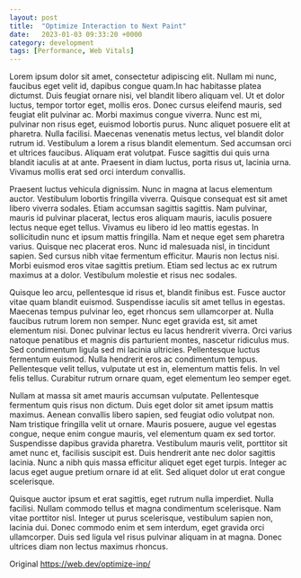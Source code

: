 ```yaml
---
layout: post
title:  "Optimize Interaction to Next Paint"
date:   2023-01-03 09:33:20 +0000
category: development
tags: [Performance, Web Vitals]
---
```

Lorem ipsum dolor sit amet, consectetur adipiscing elit. Nullam mi nunc, faucibus eget velit id, dapibus congue quam.<!--more-->In hac habitasse platea dictumst. Duis feugiat ornare nisi, vel blandit libero aliquam vel. Ut et dolor luctus, tempor tortor eget, mollis eros. Donec cursus eleifend mauris, sed feugiat elit pulvinar ac. Morbi maximus congue viverra. Nunc est mi, pulvinar non risus eget, euismod lobortis purus. Nunc aliquet posuere elit at pharetra. Nulla facilisi. Maecenas venenatis metus lectus, vel blandit dolor rutrum id. Vestibulum a lorem a risus blandit elementum. Sed accumsan orci et ultrices faucibus. Aliquam erat volutpat. Fusce sagittis dui quis urna blandit iaculis at at ante. Praesent in diam luctus, porta risus ut, lacinia urna. Vivamus mollis erat sed orci interdum convallis.

Praesent luctus vehicula dignissim. Nunc in magna at lacus elementum auctor. Vestibulum lobortis fringilla viverra. Quisque consequat est sit amet libero viverra sodales. Etiam accumsan sagittis sagittis. Nam pulvinar, mauris id pulvinar placerat, lectus eros aliquam mauris, iaculis posuere lectus neque eget tellus. Vivamus eu libero id leo mattis egestas. In sollicitudin nunc et ipsum mattis fringilla. Nam et neque eget sem pharetra varius. Quisque nec placerat eros. Nunc id malesuada nisl, in tincidunt sapien. Sed cursus nibh vitae fermentum efficitur. Mauris non lectus nisi. Morbi euismod eros vitae sagittis pretium. Etiam sed lectus ac ex rutrum maximus at a dolor. Vestibulum molestie et risus nec sodales.

Quisque leo arcu, pellentesque id risus et, blandit finibus est. Fusce auctor vitae quam blandit euismod. Suspendisse iaculis sit amet tellus in egestas. Maecenas tempus pulvinar leo, eget rhoncus sem ullamcorper at. Nulla faucibus rutrum lorem non semper. Nunc eget gravida est, sit amet elementum nisi. Donec pulvinar lectus eu lacus hendrerit viverra. Orci varius natoque penatibus et magnis dis parturient montes, nascetur ridiculus mus. Sed condimentum ligula sed mi lacinia ultricies. Pellentesque luctus fermentum euismod. Nulla hendrerit eros ac condimentum tempus. Pellentesque velit tellus, vulputate ut est in, elementum mattis felis. In vel felis tellus. Curabitur rutrum ornare quam, eget elementum leo semper eget.

Nullam at massa sit amet mauris accumsan vulputate. Pellentesque fermentum quis risus non dictum. Duis eget dolor sit amet ipsum mattis maximus. Aenean convallis libero sapien, sed feugiat odio volutpat non. Nam tristique fringilla velit ut ornare. Mauris posuere, augue vel egestas congue, neque enim congue mauris, vel elementum quam ex sed tortor. Suspendisse dapibus gravida pharetra. Vestibulum mauris velit, porttitor sit amet nunc et, facilisis suscipit est. Duis hendrerit ante nec dolor sagittis lacinia. Nunc a nibh quis massa efficitur aliquet eget eget turpis. Integer ac lacus eget augue pretium ornare id at elit. Sed aliquet dolor ut erat congue scelerisque.

Quisque auctor ipsum et erat sagittis, eget rutrum nulla imperdiet. Nulla facilisi. Nullam commodo tellus et magna condimentum scelerisque. Nam vitae porttitor nisl. Integer ut purus scelerisque, vestibulum sapien non, lacinia dui. Donec commodo enim et sem interdum, eget gravida orci ullamcorper. Duis sed ligula vel risus pulvinar aliquam in at magna. Donec ultrices diam non lectus maximus rhoncus.

Original https://web.dev/optimize-inp/